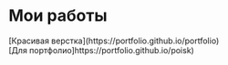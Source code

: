 <h1>Мои работы</h1>
[Красивая верстка](https://portfolio.github.io/portfolio) <br>
[Для портфолио]https://portfolio.github.io/poisk) 

